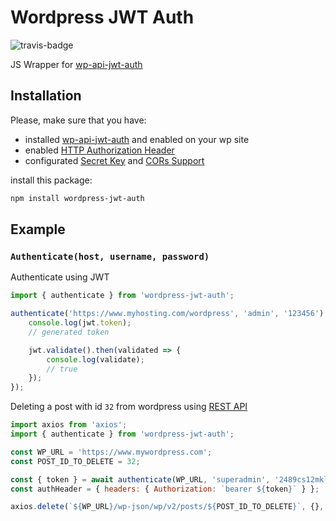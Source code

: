# Wordpress JWT Auth

![travis-badge](https://travis-ci.org/dderevjanik/wordpress-jwt-auth.svg?branch=master)

JS Wrapper for [wp-api-jwt-auth](https://github.com/Tmeister/wp-api-jwt-auth)

## Installation

Please, make sure that you have:

- installed [wp-api-jwt-auth](https://github.com/Tmeister/wp-api-jwt-auth) and enabled on your wp site
- enabled [HTTP Authorization Header](https://github.com/Tmeister/wp-api-jwt-auth#eable-php-http-authorization-header)
- configurated [Secret Key](https://github.com/Tmeister/wp-api-jwt-auth#configurate-the-secret-key) and [CORs Support](https://github.com/Tmeister/wp-api-jwt-auth#configurate-cors-support)

install this package:

```bash
npm install wordpress-jwt-auth
```

## Example

### `Authenticate(host, username, password)`

Authenticate using JWT

```javascript
import { authenticate } from 'wordpress-jwt-auth';

authenticate('https://www.myhosting.com/wordpress', 'admin', '123456').then((jwt) => {
    console.log(jwt.token);
    // generated token

    jwt.validate().then(validated => {
        console.log(validate);
        // true
    });
});
```

Deleting a post with id `32` from wordpress using [REST API](https://developer.wordpress.org/rest-api/)

```javascript
import axios from 'axios';
import { authenticate } from 'wordpress-jwt-auth';

const WP_URL = 'https://www.mywordpress.com';
const POST_ID_TO_DELETE = 32;

const { token } = await authenticate(WP_URL, 'superadmin', '2489cs12mklz');
const authHeader = { headers: { Authorization: `bearer ${token}` } };

axios.delete(`${WP_URL}/wp-json/wp/v2/posts/${POST_ID_TO_DELETE}`, {}, authHeader);
```
